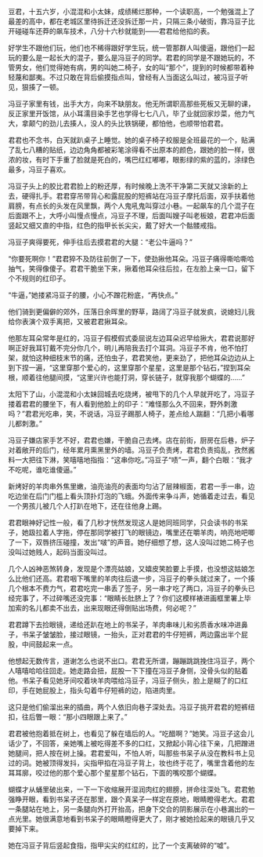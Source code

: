 豆君，十五六岁，小混混和小太妹，成绩稀烂那种，一个读职高，一个勉强混上了最差的高中，都在老城区里待拆迁还没拆迁那一片，只隔三条小破街，靠冯豆子比开碰碰车还莽的飙车技术，八分十六秒就能到——君君给他掐的表。

好学生不跟他们玩，他们也不稀得跟好学生玩，统一管那群人叫傻逼，跟他们一起玩的要么是一起长大的混子，要么是冯豆子的同学。君君的同学是不跟她玩的，不管男女，他们觉得她有病，男的叫她二椅子，女的叫“那个”，提到的时候都带着种轻蔑和鄙夷。不过只敢在背后偷摸指点叫，曾经有人当面这么叫过，被冯豆子听见，狠揍了一顿。

冯豆子家里有钱，出手大方，向来不缺朋友。他无所谓职高那些死板又无聊的课，反正家里开饭馆，从小耳濡目染手艺也学得七七八八，毕了业就回家炒菜，他力气大，拿颠勺的劲儿去揍人，没人的头比铁锅硬，都怕他，也顺带怕君君。

君君也不念书，白天就趴桌子上睡觉。她的桌子椅子校服是全班最花的一个，贴满了乱七八糟的贴纸，边边角角都被彩笔涂得看不出原本的颜色，跟她的脸一样，很浓的妆，有时下手重了脸就是死白的，嘴巴红红嘟嘟，眼影绿的紫的蓝的，涂绿色最多，冯豆子喜欢。

冯豆子头上的胶比君君脸上的粉还厚，有时候晚上洗不干净第二天就又涂新的上去，硬得扎手。君君穿吊带背心和露屁股的短裤站在冯豆子摩托后面，双手扶着他肩膀，有点长的头发在风里飘，两个人鬼吼鬼叫穿过小巷。一起飙车的几个混子在后面跟不上，大呼小叫慢点慢点，冯豆子不理，后面叫嫂子叫老板娘，君君冲后面竖起又细又直的中指，红色的指甲长长尖尖，戴了好大一个骷髅戒指。

冯豆子爽得要死，伸手往后去摸君君的大腿：“老公牛逼吗？”

“你要死啊你！”君君猝不及防往前倒了一下，使劲揪他耳朵。冯豆子痛得嘶哈嘶哈抽气，笑得像傻子。君君干脆坐下来，揪着他耳朵往后拉，在左脸上亲一口，留下个不规则的红印子。

“牛逼，”她搂紧冯豆子的腰，小心不蹭花粉底，“再快点。”

他们骑到更偏僻的郊外，压落日余晖里的野草，路阔了冯豆子就发疯，说媳妇儿我给你表演个双手离把，又被君君揪耳朵。

他那左耳朵常年是红的，冯豆子假模假式委屈说左边耳朵迟早给揪大，君君说那好啊正好我耳钉戴不完分你几个，明儿再陪我去打个耳洞。冯豆子不肯，他不怕打架，就怕这种细枝末节的痛，还怕虫子，君君笑他，更来劲了，把他耳朵边边从上到下捏一遍，“这里穿那个爱心的，这里穿那个星星，这里是那个钻石，”捏到耳朵根，顺着往他腿间摸，“这里兴许也能打洞，穿长链子，就穿我那个蝴蝶的……”

太阳下了山，小混混和小太妹回城去吃烧烤，被甩下的几个人早就开吃了，冯豆子搂着君君的腰坐下，有人看到他脸上的印子：“难怪那么久不回来，野外刺激吗？”君君光吃串，笑，不说话，冯豆子踢那人椅子，差点给人踹翻：“几把小看哪儿都刺激。”

冯豆子嫌店家手艺不好，君君也嫌，干脆自己去烤。店在前街，厨房在后巷，炉子对着敞开的后门，经年累月熏黑里外的墙。冯豆子负责烤，君君负责捣乱，孜然酱料一大把往下淋，笑嘻嘻地指指：“这串你吃。”冯豆子“啧”一声，翻个白眼：“我才不吃呢，谁吃谁傻逼。”

新烤好的羊肉串外焦里嫩，油亮油亮的表面均匀沾了层辣椒面，君君一手一串，边吃边坐在后门门槛上看头顶扑灯泡的飞蛾。外面传来争斗声，她循着走过去，看见一个男孩儿被几个人打趴在地下，还在往他身上踢。

君君眼神好记性一般，看了几秒才恍然发现这人是她同班同学，只会读书的书呆子，她趿拉着人字拖，停在那同学被打飞的眼镜边，嘴里还在嚼羊肉，响亮地吧唧了一下，双唇挤压碰撞，发出“啵”的声音。她仔细想了想，这人没叫过她二椅子也没叫过她贱人，起码当面没叫过。

几个人凶神恶煞转身，发现是个漂亮姑娘，又嬉皮笑脸要上手摸，也没想这姑娘怎么比他们还高。君君咽下嘴里的羊肉往后退一步，冯豆子的拳头就过来了，一个揍几个根本不费力气，君君吃完一串丢了签子，另一串才吃了两口，冯豆子的拳头已经完事了，不过碎嘴还没完事：“眼睛长肚脐上了？你们这模样裱进画框里署上毕加索的名儿都卖不出去，出来现眼还得倒贴出场费，何必呢？”

君君蹲下去捡眼镜，递给还趴在地上的书呆子，羊肉串味儿和劣质香水味冲进鼻子，书呆子皱皱脸，接过眼镜，一抬头，正对君君的牛仔短裤，两边露出半个屁股，中间鼓起来一点。

他想起无数传言，道谢怎么也说不出口。君君无所谓，蹦蹦跳跳挽住冯豆子，两个人嘻嘻哈哈往回走。她走路会扭，屁股一下下撞在冯豆子身侧，没骨头似的贴着他。书呆子看见她牙间咬着块羊肉喂给冯豆子，冯豆子侧头，脸上是糊了的口红印，手在她屁股上，指头勾着牛仔短裤的边，陷进肉里。

这只是他们偷溜出来的插曲，两个人依旧向巷子深处去。冯豆子挑开君君的短裤纽扣，往后瞥一眼：“那小四眼跟上来了。”

君君被他抱着抵在树上，也看见了躲在墙后的人。“吃醋啊？”她笑。冯豆子这会儿话少了，不回答，亲她嘴上被吃得差不多的口红，又掀起小背心往下亲，几把蹭进她腿间，把人按在树上操。君君爱叫，不怕人听，叫那些书呆子从没在教科书上见过的词。她被顶得发抖，尖指甲掐在冯豆子背上，妆也终于花了，嘴里含着他的左耳耳廓，咬过他的那个爱心那个星星那个钻石，下面的嘴咬那个蝴蝶。

蝴蝶才从蛹里破出来，一下一下收缩展开湿润肉红的翅膀，拼命往深处飞。君君勉强睁开眼，看到书呆子还在那里，跟个真呆子一样定在原地，眼睛瞪得老大。君君一条腿站在地上，另一条腿向外打开抬高，把身下交合的阴影展示在小巷漏出的一点光里。她很满意地看到书呆子的眼睛瞪得更大了，刚才被她捡起来的眼镜几乎又要掉下来。

她在冯豆子背后竖起食指，指甲尖尖的红红的，比了一个支离破碎的“嘘”。
